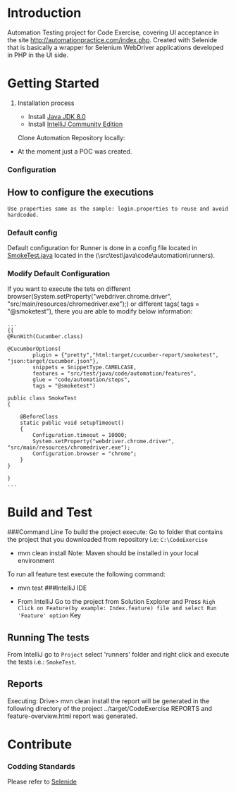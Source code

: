 # Introduction 

Automation Testing project for Code Exercise, covering UI acceptance in the site http://automationpractice.com/index.php.
Created with Selenide that is basically a wrapper for Selenium WebDriver
applications developed in PHP in the UI side.

# Getting Started

1.	Installation process
	* Install [Java JDK 8.0](https://www.oracle.com/java/technologies/javase-jdk8-downloads.html)
	* Install [IntelliJ Community Edition](https://www.jetbrains.com/idea/download/other.html)

	Clone Automation Repository locally:
  - At the moment just a POC was created.

### Configuration
## How to configure the executions
	Use properties same as the sample: login.properties to reuse and avoid hardcoded.

### Default config

Default configuration for Runner is done in a config file located in [SmokeTest.java](./SmokeTest.java) located in the (\src\test\java\code\automation\runners\).

### Modify Default Configuration

If you want to execute the tets on different browser(System.setProperty("webdriver.chrome.driver", "src/main/resources/chromedriver.exe");) or different tags(  tags = "@smoketest"), there you are able to modify below information:
```
...
{{
@RunWith(Cucumber.class)

@CucumberOptions(
        plugin = {"pretty","html:target/cucumber-report/smoketest", "json:target/cucumber.json"},
        snippets = SnippetType.CAMELCASE,
        features = "src/test/java/code/automation/features",
        glue = "code/automation/steps",
        tags = "@smoketest")

public class SmokeTest
{

    @BeforeClass
    static public void setupTimeout()
    {
        Configuration.timeout = 10000;
        System.setProperty("webdriver.chrome.driver", "src/main/resources/chromedriver.exe");
        Configuration.browser = "chrome";
    }
}

}
...
```  


# Build and Test
###Command Line
To build the project execute:
Go to folder that contains the project that you downloaded from repository i.e: ```C:\CodeExercise ```
- mvn clean install
Note: Maven should be installed in your local environment

To run all feature test execute the following command:
- mvn test
###IntelliJ IDE
* From IntelliJ Go to the project from Solution Explorer and  Press ```Righ Click on Feature(by example: Index.feature) file and select Run 'Feature' option``` Key

## Running The tests

From IntelliJ  go to ```Project``` select 'runners' folder and  right click and execute the tests i.e.: ```SmokeTest```.

## Reports
Executing: Drive> mvn clean install	the report will be generated in the following directory of the project ../target/CodeExercise REPORTS and feature-overview.html report was generated.

# Contribute

### Codding Standards

Please refer to [Selenide](https://selenide.org/documentation.html)
